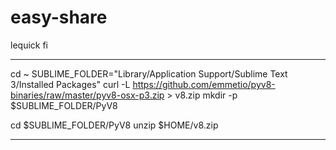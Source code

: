 # easy-share
lequick fi

***  

cd ~
SUBLIME_FOLDER="Library/Application Support/Sublime Text 3/Installed Packages"
curl -L https://github.com/emmetio/pyv8-binaries/raw/master/pyv8-osx-p3.zip > v8.zip
mkdir -p $SUBLIME_FOLDER/PyV8


cd $SUBLIME_FOLDER/PyV8
unzip $HOME/v8.zip

***
